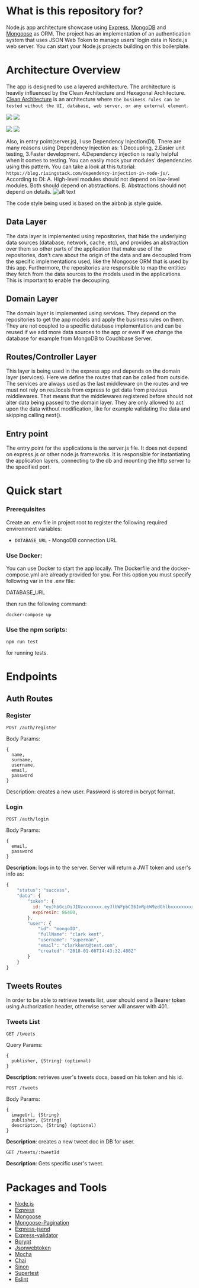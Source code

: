 # What is this repository for? #
Node.js app architecture showcase using [Express](https://www.npmjs.com/package/express), [MongoDB](https://www.mongodb.com/) and [Mongoose](http://mongoosejs.com/) as ORM. The project has an  implementation of an authentication system that uses JSON Web Token to manage users' login data in Node.js web server. You can start your Node.js projects building on this boilerplate.

# Architecture Overview #
The app is designed to use a layered architecture. The architecture is heavily influenced by the Clean Architecture and Hexagonal Architecture. [Clean Architecture](https://8thlight.com/blog/uncle-bob/2012/08/13/the-clean-architecture.html) is an architecture where `the business rules can be tested without the UI, database, web server, or any external element`. 

<p float="left">
  <img src="https://cdn-images-1.medium.com/max/719/1*ZNT5apOxDzGrTKUJQAIcvg.png"/>
  <img src="https://cdn-images-1.medium.com/max/900/0*R7uuhFwZbhcqZSvn"/> 
</p>

<p float="left">
  <img src="https://cdn-images-1.medium.com/max/1200/0*rFs1UtU4sRns5vCJ.png"/>
  <img src="https://cdn-images-1.medium.com/max/1200/0*C-snK7L4sMn7b6CW.png"/> 
</p>

Also, in entry point(server.js), I use Dependency Injection(DI). There are many reasons using Dependency Injection as: 
  1.Decoupling, 
  2.Easier unit testing,
  3.Faster development. 
  4.Dependency injection is really helpful when it comes to testing. You can easily mock your modules' dependencies using this pattern. You can take a look at this tutorial: `https://blog.risingstack.com/dependency-injection-in-node-js/`.
According to DI:
  A. High-level modules should not depend on low-level modules. Both should depend on abstractions.
  B. Abstractions should not depend on details.
![alt text](https://en.wikipedia.org/wiki/Dependency_inversion_principle#/media/File:Dependency_inversion.png)

The code style being used is based on the airbnb js style guide.


## Data Layer ##

The data layer is implemented using repositories, that hide the underlying data sources (database, network, cache, etc), and provides an abstraction over them so other parts of the application that make use of the repositories, don't care about the origin of the data and are decoupled from the specific implementations used, like the Mongoose ORM that is used by this app. Furthermore, the repositories are responsible to map the entities they fetch from the data sources to the models used in the applications. This is important to enable the decoupling.

## Domain Layer ##

The domain layer is implemented using services. They depend on the repositories to get the app models and apply the business rules on them. They are not coupled to a specific database implementation and can be reused if we add more data sources to the app or even if we change the database for example from MongoDB to Couchbase Server.

## Routes/Controller Layer ##

This layer is being used in the express app and depends on the domain layer (services). Here we define the routes that can be called from outside. The services are always used as the last middleware on the routes and we must not rely on res.locals from express to get data from previous middlewares. That means that the middlewares registered before should not alter data being passed to the domain layer. They are only allowed to act upon the data without modification, like for example validating the data and skipping calling next().

## Entry point ##

The entry point for the applications is the server.js file. It does not depend on express.js or other node.js frameworks. It is responsible for instantiating the application layers, connecting to the db and  mounting the http server to the specified port.

# Quick start #

### Prerequisites ###

Create an .env file in project root to register the following required environment variables:
  - `DATABASE_URL` - MongoDB connection URL

### Use Docker: ###

You can use Docker to start the app locally. The Dockerfile and the docker-compose.yml are already provided for you. For this option you must specify following var in the .env file:

DATABASE_URL

then run the following command:

```shell
docker-compose up
```

### Use the npm scripts: ###

```shell
npm run test
```
for running tests.


# Endpoints #

## Auth Routes ##
  
### Register ###

```shell
POST /auth/register
```

Body Params:
```shell
{ 
  name,
  surname,
  username,
  email,
  password
}
```

Description: creates a new user. Password is stored in bcrypt format.


### Login ###

```shell
POST /auth/login
```

Body Params:
```shell
{ 
  email,
  password
}
```

**Description**: logs in to the server. Server will return a JWT token and user's info as:

```js
{
    "status": "success",
    "data": {
        "token": {
          id: "eyJhbGciOiJIUzxxxxxxx.eyJlbWFpbCI6ImRpbW9zdGhlbxxxxxxxxxxxxx.axxxxxxxxxx",
          expiresIn: 86400,
        },
        "user": {
            "id": "mongoID",
            "fullName": "clark kent",
            "username": "superman",
            "email": "clarkkent@test.com",
            "created": "2018-01-08T14:43:32.480Z"
        }
    }
}
```

## Tweets Routes ##

In order to be able to retrieve tweets list, user should send a Bearer token using Authorization header, otherwise server will answer with 401.

### Tweets List ###

```shell
GET /tweets
```

Query Params:
```shell
{ 
  publisher, {String} (optional)
}
```
**Description**: retrieves user's tweets docs, based on his token and his id.


```shell
POST /tweets
```

Body Params:
```shell
{ 
  imageUrl, {String}
  publisher, {String}
  description, {String} (optional)
}
```
**Description**: creates a new tweet doc in DB for user.

```shell
GET /tweets/:tweetId
```

**Description**: Gets specific user's tweet.

# Packages and Tools #

  - [Node.js](https://nodejs.org/en/)
  - [Express](https://www.npmjs.com/package/express)
  - [Mongoose](http://mongoosejs.com/)
  - [Mongoose-Pagination](https://github.com/edwardhotchkiss/mongoose-paginate)
  - [Express-jsend](https://www.npmjs.com/package/express-jsend)
  - [Express-validator](https://github.com/ctavan/express-validator)
  - [Bcrypt](https://github.com/dcodeIO/bcrypt.js)
  - [Jsonwebtoken](https://github.com/auth0/node-jsonwebtoken)
  - [Mocha](https://www.npmjs.com/package/mocha)
  - [Chai](https://www.npmjs.com/package/chai)
  - [Sinon](https://www.npmjs.com/package/sinon)
  - [Supertest](https://github.com/visionmedia/supertest)
  - [Eslint](https://www.npmjs.com/package/eslint)
